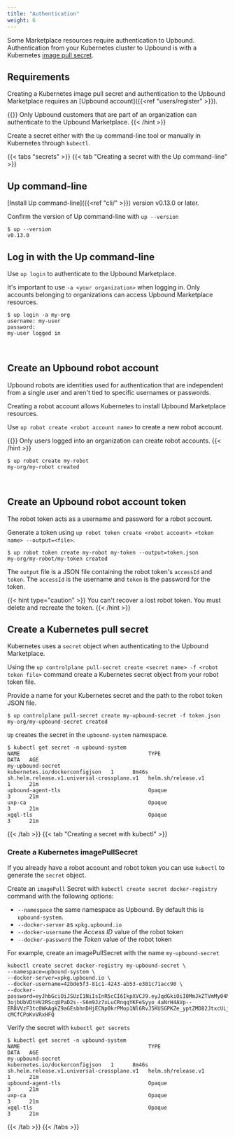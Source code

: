 ```yaml
---
title: "Authentication"
weight: 6
---
```


Some Marketplace resources require authentication to Upbound. Authentication from your Kubernetes cluster to Upbound is with a Kubernetes [image pull secret](https://kubernetes.io/docs/tasks/configure-pod-container/pull-image-private-registry/#registry-secret-existing-credentials).

## Requirements
Creating a Kubernetes image pull secret and authentication to the Upbound Marketplace requires an [Upbound account]({{<ref "users/register" >}}). 

{{<hint type="note" >}}
Only Upbound customers that are part of an organization can authenticate to the Upbound Marketplace.
{{< /hint >}}

Create a secret either with the `Up` command-line tool or manually in Kubernetes through `kubectl`.

{{< tabs "secrets" >}}
{{< tab "Creating a secret with the Up command-line" >}}
## Up command-line
[Install Up command-line]({{<ref "cli/" >}}) version v0.13.0 or later.  

Confirm the version of Up command-line with `up --version`

```command
$ up --version
v0.13.0
```

## Log in with the Up command-line
Use `up login` to authenticate to the Upbound Marketplace.

It's important to use `-a <your organization>` when logging in. Only accounts belonging to organizations can access Upbound Marketplace resources.

```shell
$ up login -a my-org
username: my-user
password: 
my-user logged in
```
<br />

## Create an Upbound robot account
Upbound robots are identities used for authentication that are independent from a single user and aren't tied to specific usernames or passwords.

Creating a robot account allows Kubernetes to install Upbound Marketplace resources.

Use `up robot create <robot account name>` to create a new robot account.

{{<hint type="tip" >}}
Only users logged into an organization can create robot accounts.
{{< /hint >}}

```shell
$ up robot create my-robot
my-org/my-robot created
```
<br />

## Create an Upbound robot account token
The robot token acts as a username and password for a robot account.

Generate a token using `up robot token create <robot account> <token name> --output=<file>`.

```shell
$ up robot token create my-robot my-token --output=token.json
my-org/my-robot/my-token created
```

The `output` file is a JSON file containing the robot token's `accessId` and `token`. The `accessId` is the username and `token` is the password for the token.

{{< hint type="caution" >}}
You can't recover a lost robot token. You must delete and recreate the token.
{{< /hint >}}

## Create a Kubernetes pull secret
Kubernetes uses a `secret` object when authenticating to the Upbound Marketplace.

Using the `up controlplane pull-secret create <secret name> -f <robot token file>` command create a Kubernetes secret object from your robot token file.

Provide a name for your Kubernetes secret and the path to the robot token JSON file.

```shell
$ up controlplane pull-secret create my-upbound-secret -f token.json
my-org/my-upbound-secret created
```

`Up` creates the secret in the `upbound-system` namespace. 

```shell
$ kubectl get secret -n upbound-system
NAME                                         TYPE                             DATA   AGE
my-upbound-secret                            kubernetes.io/dockerconfigjson   1      8m46s
sh.helm.release.v1.universal-crossplane.v1   helm.sh/release.v1               1      21m
upbound-agent-tls                            Opaque                           3      21m
uxp-ca                                       Opaque                           3      21m
xgql-tls                                     Opaque                           3      21m
```
{{< /tab >}}
{{< tab "Creating a secret with kubectl" >}}
### Create a Kubernetes imagePullSecret
If you already have a robot account and robot token you can use `kubectl` to generate the `secret` object.

Create an `imagePull` Secret with `kubectl create secret docker-registry` command with the following options:
* `--namespace` the same namespace as Upbound. By default this is `upbound-system`.
* `--docker-server` as `xpkg.upbound.io`
* `--docker-username` the _Access ID_ value of the robot token
* `--docker-password` the _Token_ value of the robot token

For example, create an imagePullSecret with the name `my-upbound-secret`
```shell
kubectl create secret docker-registry my-upbound-secret \
--namespace=upbound-system \
--docker-server=xpkg.upbound.io \
--docker-username=42bde5f3-81c1-4243-ab53-e301c71acc90 \
--docker-password=eyJhbGciOiJSUzI1NiIsInR5cCI6IkpXVCJ9.eyJqdGkiOiI0MmJkZTVmMy04MWMxLTQyNDMtYWI1My1lMzAxYzcxYWNjOTAiLCJzdWIiOiJyb2JvdHxhYWQ0MTk4NC0wOWFmLTQxYWEtYjcxYi0zZGZlNjI0MDI2YTUifQ.bqcW3UZGIFL2yU0rkKbLRhU_TfK4HCi4ckgjtHVT4rLGip5I0lFXTcr7VLdCnNO2c2q_nU7Bf7r05G_ZPBT3yZB85UQhzp7COFHjH5YIQbQFqT3354YS4DMHV_tLp0dtLj-3ojbUbVDtHV2RScqUPaD2s--S6m9Jz7xLuCRnqqYKFeSyyo_4aNrH4AVp--ER8VVzF3tc0WkAgkZ9aGEsbhnDHjECNp0krPMop1Nl6RvJ5KUSGPKZe_yptZMD82JtxcULjPo1sWd8i4G4jd8m567rGW1MzutUtfETNFpjd8BWAwLakZwEyIkfb6B8u6OvgOd0RK-cMCfCPoKvVRxHFQ
```

Verify the secret with `kubectl get secrets`
```shell
$ kubectl get secret -n upbound-system
NAME                                         TYPE                             DATA   AGE
my-upbound-secret                            kubernetes.io/dockerconfigjson   1      8m46s
sh.helm.release.v1.universal-crossplane.v1   helm.sh/release.v1               1      21m
upbound-agent-tls                            Opaque                           3      21m
uxp-ca                                       Opaque                           3      21m
xgql-tls                                     Opaque                           3      21m
```
{{< /tab >}}
{{< /tabs >}}